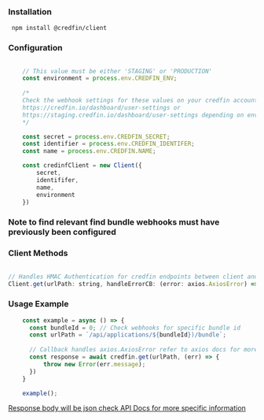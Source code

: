### Installation
```
 npm install @credfin/client 
 ```

### Configuration

```javascript

    // This value must be either 'STAGING' or 'PRODUCTION'
    const environment = process.env.CREDFIN_ENV;
   
    /*
    Check the webhook settings for these values on your credfin account
    https://credfin.io/dashboard/user-settings or 
    https://staging.credfin.io/dashboard/user-settings depending on environment
    */

    const secret = process.env.CREDFIN_SECRET;
    const identifier = process.env.CREDFIN_IDENTIFER;
    const name = process.env.CREDFIN.NAME;

    const credinfClient = new Client({
        secret,
        identififer,
        name,
        environment
    })

```
### Note to find relevant find bundle webhooks must have previously been configured


### Client Methods
```javascript

// Handles HMAC Authentication for credfin endpoints between client and credfin servers
Client.get(urlPath: string, handleErrorCB: (error: axios.AxiosError) => any)

```

### Usage Example

```javascript
    const example = async () => {
      const bundleId = 0; // Check webhooks for specific bundle id
      const urlPath = `/api/applications/${bundleId})/bundle`;
  
      // Callback handles axios.AxiosError refer to axios docs for more info
      const response = await credfin.get(urlPath, (err) => {
          throw new Error(err.message);
      }) 
    }

    example();

```
[Response body will be json check API Docs for more specific information](https://credfin.io/api/docs/)


